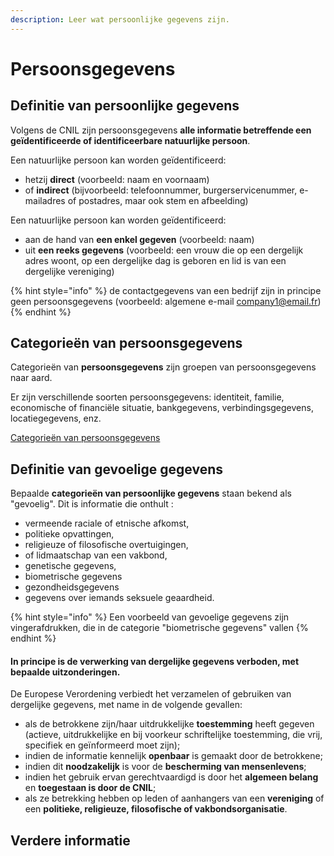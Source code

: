 ```yaml
---
description: Leer wat persoonlijke gegevens zijn.
---
```


# Persoonsgegevens

## Definitie van persoonlijke gegevens

Volgens de CNIL zijn persoonsgegevens **alle informatie betreffende een geïdentificeerde of identificeerbare natuurlijke persoon**.&#x20;

Een natuurlijke persoon kan worden geïdentificeerd:&#x20;

* hetzij **direct** (voorbeeld: naam en voornaam)&#x20;
* of **indirect** (bijvoorbeeld: telefoonnummer, burgerservicenummer, e-mailadres of postadres, maar ook stem en afbeelding)&#x20;

Een natuurlijke persoon kan worden geïdentificeerd:&#x20;

* aan de hand van **een enkel gegeven** (voorbeeld: naam)&#x20;
* uit **een reeks gegevens** (voorbeeld: een vrouw die op een dergelijk adres woont, op een dergelijke dag is geboren en lid is van een dergelijke vereniging)&#x20;

{% hint style="info" %}
de contactgegevens van een bedrijf zijn in principe geen persoonsgegevens (voorbeeld: algemene e-mail company1@email.fr)
{% endhint %}

## Categorieën van persoonsgegevens

Categorieën van **persoonsgegevens** zijn groepen van persoonsgegevens naar aard.

Er zijn verschillende soorten persoonsgegevens: identiteit, familie, economische of financiële situatie, bankgegevens, verbindingsgegevens, locatiegegevens, enz.

[ Categorieën van persoonsgegevens ](<../../.gitbook/assets/image (193).png>) 

## Definitie van gevoelige gegevens&#x20;

Bepaalde **categorieën van persoonlijke gegevens** staan bekend als "gevoelig". Dit is informatie die onthult :

* vermeende raciale of etnische afkomst,&#x20;
* politieke opvattingen,&#x20;
* religieuze of filosofische overtuigingen,&#x20;
* of lidmaatschap van een vakbond,
* genetische gegevens,&#x20;
* biometrische gegevens
* gezondheidsgegevens
* gegevens over iemands seksuele geaardheid.

{% hint style="info" %}
Een voorbeeld van gevoelige gegevens zijn vingerafdrukken, die in de categorie "biometrische gegevens" vallen &#x20;
{% endhint %}

#### In principe is **de verwerking van dergelijke gegevens verboden, met bepaalde uitzonderingen**.&#x20;

De Europese Verordening verbiedt het verzamelen of gebruiken van dergelijke gegevens, met name in de volgende gevallen:

* als de betrokkene zijn/haar uitdrukkelijke **toestemming** heeft gegeven (actieve, uitdrukkelijke en bij voorkeur schriftelijke toestemming, die vrij, specifiek en geïnformeerd moet zijn);
* indien de informatie kennelijk **openbaar** is gemaakt door de betrokkene;
* indien dit **noodzakelijk** is voor de **bescherming van mensenlevens**;
* indien het gebruik ervan gerechtvaardigd is door het **algemeen belang** en **toegestaan is door de CNIL**;
* als ze betrekking hebben op leden of aanhangers van een **vereniging** of een **politieke, religieuze, filosofische of vakbondsorganisatie**.&#x20;

## Verdere informatie
